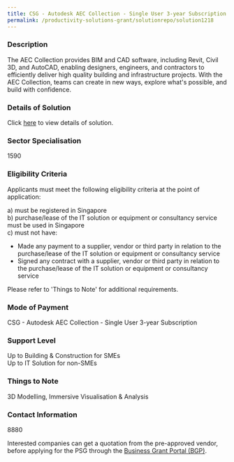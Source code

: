 ```yaml
---
title: CSG - Autodesk AEC Collection - Single User 3-year Subscription
permalink: /productivity-solutions-grant/solutionrepo/solution1218
---
```


### Description

The AEC Collection provides BIM and CAD software, including Revit, Civil 3D, and AutoCAD, enabling designers, engineers, and contractors to efficiently deliver high quality building and infrastructure projects. With the AEC Collection, teams can create in new ways, explore what's possible, and build with confidence.

### Details of Solution

Click <a href='CSG Software Pte Ltd' target='_blank' rel='noopener'>here</a> to view details of solution.

### Sector Specialisation

 1590 

### Eligibility Criteria

Applicants must meet the following eligibility criteria at the point of application:

a) must be registered in Singapore <br>
b) purchase/lease of the IT solution or equipment or consultancy service must be used in Singapore <br>
c) must not have:
- Made any payment to a supplier, vendor or third party in relation to the purchase/lease of the IT solution or equipment or consultancy service
- Signed any contract with a supplier, vendor or third party in relation to the purchase/lease of the IT solution or equipment or consultancy service

Please refer to 'Things to Note' for additional requirements.

### Mode of Payment
CSG - Autodesk AEC Collection - Single User 3-year Subscription

### Support Level
Up to Building & Construction for SMEs <br>
Up to IT Solution for non-SMEs

### Things to Note
3D Modelling, Immersive Visualisation & Analysis

### Contact Information
8880

Interested companies can get a quotation from the pre-approved vendor, before applying for the PSG through the <a target='_blank' rel='noopener' href='https://www.businessgrants.gov.sg/'>Business Grant Portal (BGP)</a>.
